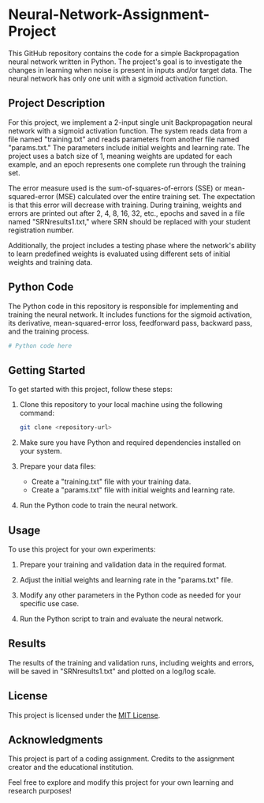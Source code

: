 # Neural-Network-Assignment-Project


This GitHub repository contains the code for a simple Backpropagation neural network written in Python. The project's goal is to investigate the changes in learning when noise is present in inputs and/or target data. The neural network has only one unit with a sigmoid activation function.

## Project Description

For this project, we implement a 2-input single unit Backpropagation neural network with a sigmoid activation function. The system reads data from a file named "training.txt" and reads parameters from another file named "params.txt." The parameters include initial weights and learning rate. The project uses a batch size of 1, meaning weights are updated for each example, and an epoch represents one complete run through the training set.

The error measure used is the sum-of-squares-of-errors (SSE) or mean-squared-error (MSE) calculated over the entire training set. The expectation is that this error will decrease with training. During training, weights and errors are printed out after 2, 4, 8, 16, 32, etc., epochs and saved in a file named "SRNresults1.txt," where SRN should be replaced with your student registration number.

Additionally, the project includes a testing phase where the network's ability to learn predefined weights is evaluated using different sets of initial weights and training data.

## Python Code

The Python code in this repository is responsible for implementing and training the neural network. It includes functions for the sigmoid activation, its derivative, mean-squared-error loss, feedforward pass, backward pass, and the training process.

```python
# Python code here
```

## Getting Started

To get started with this project, follow these steps:

1. Clone this repository to your local machine using the following command:

   ```bash
   git clone <repository-url>
   ```

2. Make sure you have Python and required dependencies installed on your system.

3. Prepare your data files:
   - Create a "training.txt" file with your training data.
   - Create a "params.txt" file with initial weights and learning rate.

4. Run the Python code to train the neural network.

## Usage

To use this project for your own experiments:

1. Prepare your training and validation data in the required format.

2. Adjust the initial weights and learning rate in the "params.txt" file.

3. Modify any other parameters in the Python code as needed for your specific use case.

4. Run the Python script to train and evaluate the neural network.

## Results

The results of the training and validation runs, including weights and errors, will be saved in "SRNresults1.txt" and plotted on a log/log scale.

## License

This project is licensed under the [MIT License](LICENSE).

## Acknowledgments

This project is part of a coding assignment. Credits to the assignment creator and the educational institution.

Feel free to explore and modify this project for your own learning and research purposes!
